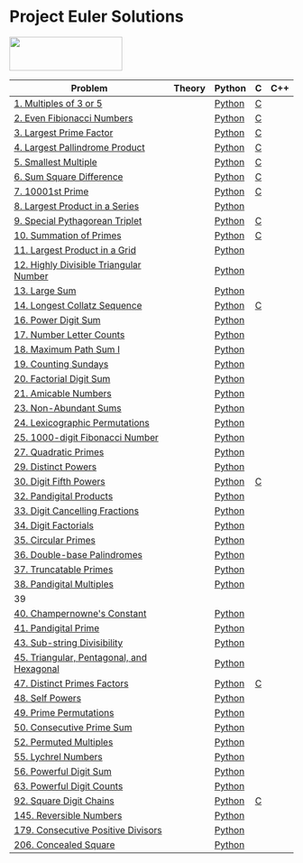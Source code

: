 # Project Euler Solutions

<img width="200" height="60" src="https://projecteuler.net/profile/israfilgasim.png">
</p>

| Problem                                                                       | Theory | Python                                                                                | C                                                                          | C++ |
| ----------------------------------------------------------------------------- | ------ | ------------------------------------------------------------------------------------- | -------------------------------------------------------------------------- | --- |
| [1. Multiples of 3 or 5](https://projecteuler.net/problem=1)                     |        | [Python](https://github.com/israfilgasim/project-euler/blob/main/python/problem_0001.py) | [C](https://github.com/israfilgasim/project-euler/blob/main/c/problem_0001.c) |     |
| [2. Even Fibionacci Numbers](https://projecteuler.net/problem=2)                 |        | [Python](https://github.com/israfilgasim/project-euler/blob/main/python/problem_0002.py) | [C](https://github.com/israfilgasim/project-euler/blob/main/c/problem_0002.c) |     |
| [3. Largest Prime Factor](https://projecteuler.net/problem=3)                    |        | [Python](https://github.com/israfilgasim/project-euler/blob/main/python/problem_0003.py) | [C](https://github.com/israfilgasim/project-euler/blob/main/c/problem_0003.c) |     |
| [4. Largest Pallindrome Product](https://projecteuler.net/problem=4)             |        | [Python](https://github.com/israfilgasim/project-euler/blob/main/python/problem_0004.py) | [C](https://github.com/israfilgasim/project-euler/blob/main/c/problem_0004.c) |     |
| [5. Smallest Multiple](https://projecteuler.net/problem=5)                       |        | [Python](https://github.com/israfilgasim/project-euler/blob/main/python/problem_0005.py) | [C](https://github.com/israfilgasim/project-euler/blob/main/c/problem_0005.c) |     |
| [6. Sum Square Difference](https://projecteuler.net/problem=6)                   |        | [Python](https://github.com/israfilgasim/project-euler/blob/main/python/problem_0006.py) | [C](https://github.com/israfilgasim/project-euler/blob/main/c/problem_0006.c) |     |
| [7. 10001st Prime](https://projecteuler.net/problem=7)                           |        | [Python](https://github.com/israfilgasim/project-euler/blob/main/python/problem_0007.py) | [C](https://github.com/israfilgasim/project-euler/blob/main/c/problem_0007.c) |     |
| [8. Largest Product in a Series](https://projecteuler.net/problem=8)             |        | [Python](https://github.com/israfilgasim/project-euler/blob/main/python/problem_0008.py) |                                                                            |     |
| [9. Special Pythagorean Triplet](https://projecteuler.net/problem=9)             |        | [Python](https://github.com/israfilgasim/project-euler/blob/main/python/problem_0009.py) | [C](https://github.com/israfilgasim/project-euler/blob/main/c/problem_0009.c) |     |
| [10. Summation of Primes](https://projecteuler.net/problem=10)                   |        | [Python](https://github.com/israfilgasim/project-euler/blob/main/python/problem_0010.py) | [C](https://github.com/israfilgasim/project-euler/blob/main/c/problem_0010.c) |     |
| [11. Largest Product in a Grid](https://projecteuler.net/problem=11)             |        | [Python](https://github.com/israfilgasim/project-euler/blob/main/python/problem_0011.py) |                                                                            |     |
| [12. Highly Divisible Triangular Number](https://projecteuler.net/problem=12)    |        | [Python](https://github.com/israfilgasim/project-euler/blob/main/python/problem_0012.py) |                                                                            |     |
| [13. Large Sum](https://projecteuler.net/problem=11)                             |        | [Python](https://github.com/israfilgasim/project-euler/blob/main/python/problem_0013.py) |                                                                            |     |
| [14. Longest Collatz Sequence](https://projecteuler.net/problem=14)              |        | [Python](https://github.com/israfilgasim/project-euler/blob/main/python/problem_0014.py) | [C](https://github.com/israfilgasim/project-euler/blob/main/c/problem_0014.c) |     |
| [16. Power Digit Sum](https://projecteuler.net/problem=16)                       |        | [Python](https://github.com/israfilgasim/project-euler/blob/main/python/problem_0016.py) |                                                                            |     |
| [17. Number Letter Counts](https://projecteuler.net/problem=17)                  |        | [Python](https://github.com/israfilgasim/project-euler/blob/main/python/problem_0017.py) |                                                                            |     |
| [18. Maximum Path Sum I](https://projecteuler.net/problem=18)                    |        | [Python](https://github.com/israfilgasim/project-euler/blob/main/python/problem_0018.py) |                                                                            |     |
| [19. Counting Sundays](https://projecteuler.net/problem=19)                      |        | [Python](https://github.com/israfilgasim/project-euler/blob/main/python/problem_0019.py) |                                                                            |     |
| [20. Factorial Digit Sum](https://projecteuler.net/problem=20)                   |        | [Python](https://github.com/israfilgasim/project-euler/blob/main/python/problem_0020.py) |                                                                            |     |
| [21. Amicable Numbers](https://projecteuler.net/problem=21)                      |        | [Python](https://github.com/israfilgasim/project-euler/blob/main/python/problem_0021.py) |                                                                            |     |
| [23. Non-Abundant Sums](https://projecteuler.net/problem=23)                     |        | [Python](https://github.com/israfilgasim/project-euler/blob/main/python/problem_0023.py) |                                                                            |     |
| [24. Lexicographic Permutations](https://projecteuler.net/problem=24)            |        | [Python](https://github.com/israfilgasim/project-euler/blob/main/python/problem_0024.py) |                                                                            |     |
| [25. 1000-digit Fibonacci Number](https://projecteuler.net/problem=25)           |        | [Python](https://github.com/israfilgasim/project-euler/blob/main/python/problem_0025.py) |                                                                            |     |
| [27. Quadratic Primes](https://projecteuler.net/problem=27)                      |        | [Python](https://github.com/israfilgasim/project-euler/blob/main/python/problem_0027.py) |                                                                            |     |
| [29. Distinct Powers](https://projecteuler.net/problem=29)                       |        | [Python](https://github.com/israfilgasim/project-euler/blob/main/python/problem_0029.py) |                                                                            |     |
| [30. Digit Fifth Powers](https://projecteuler.net/problem=29)                    |        | [Python](https://github.com/israfilgasim/project-euler/blob/main/python/problem_0030.py) | [C](https://github.com/israfilgasim/project-euler/blob/main/c/problem_0030.c) |     |
| [32. Pandigital Products](https://projecteuler.net/problem=32)                   |        | [Python](https://github.com/israfilgasim/project-euler/blob/main/python/problem_0032.py) |                                                                            |     |
| [33. Digit Cancelling Fractions](https://projecteuler.net/problem=33)            |        | [Python](https://github.com/israfilgasim/project-euler/blob/main/python/problem_0033.py) |                                                                            |     |
| [34. Digit Factorials](https://projecteuler.net/problem=34)                      |        | [Python](https://github.com/israfilgasim/project-euler/blob/main/python/problem_0034.py) |                                                                            |     |
| [35. Circular Primes](https://projecteuler.net/problem=35)                       |        | [Python](https://github.com/israfilgasim/project-euler/blob/main/python/problem_0035.py) |                                                                            |     |
| [36. Double-base Palindromes](https://projecteuler.net/problem=36)               |        | [Python](https://github.com/israfilgasim/project-euler/blob/main/python/problem_0036.py) |                                                                            |     |
| [37. Truncatable Primes](https://projecteuler.net/problem=37)                    |        | [Python](https://github.com/israfilgasim/project-euler/blob/main/python/problem_0037.py) |                                                                            |     |
| [38. Pandigital Multiples](https://projecteuler.net/problem=29)                  |        | [Python](https://github.com/israfilgasim/project-euler/blob/main/python/problem_0039.py) |                                                                            |     |
| 39                                                                            |        |                                                                                       |                                                                            |     |
| [40. Champernowne&#39;s Constant](https://projecteuler.net/problem=40)           |        | [Python](https://github.com/israfilgasim/project-euler/blob/main/python/problem_0040.py) |                                                                            |     |
| [41. Pandigital Prime](https://projecteuler.net/problem=41)                      |        | [Python](https://github.com/israfilgasim/project-euler/blob/main/python/problem_0041.py) |                                                                            |     |
| [43. Sub-string Divisibility](https://projecteuler.net/problem=43)               |        | [Python](https://github.com/israfilgasim/project-euler/blob/main/python/problem_0043.py) |                                                                            |     |
| [45. Triangular, Pentagonal, and Hexagonal](https://projecteuler.net/problem=45) |        | [Python](https://github.com/israfilgasim/project-euler/blob/main/python/problem_0045.py) |                                                                            |     |
| [47. Distinct Primes Factors](https://projecteuler.net/problem=47)               |        | [Python](https://github.com/israfilgasim/project-euler/blob/main/python/problem_0045.py) | [C](https://github.com/israfilgasim/project-euler/blob/main/c/problem_0047.c) |     |
| [48. Self Powers](https://projecteuler.net/problem=48)                           |        | [Python](https://github.com/israfilgasim/project-euler/blob/main/python/problem_0048.py) |                                                                            |     |
| [49. Prime Permutations](https://projecteuler.net/problem=49)                    |        | [Python](https://github.com/israfilgasim/project-euler/blob/main/python/problem_0049.py) |                                                                            |     |
| [50. Consecutive Prime Sum](https://projecteuler.net/problem=50)                 |        | [Python](https://github.com/israfilgasim/project-euler/blob/main/python/problem_0050.py) |                                                                            |     |
| [52. Permuted Multiples](https://projecteuler.net/problem=52)                    |        | [Python](https://github.com/israfilgasim/project-euler/blob/main/python/problem_0052.py) |                                                                            |     |
| [55. Lychrel Numbers](https://projecteuler.net/problem=55)                       |        | [Python](https://github.com/israfilgasim/project-euler/blob/main/python/problem_0055.py) |                                                                            |     |
| [56. Powerful Digit Sum](https://projecteuler.net/problem=56)                    |        | [Python](https://github.com/israfilgasim/project-euler/blob/main/python/problem_0056.py) |                                                                            |     |
| [63. Powerful Digit Counts](https://projecteuler.net/problem=63)                 |        | [Python](https://github.com/israfilgasim/project-euler/blob/main/python/problem_0063.py) |                                                                            |     |
| [92. Square Digit Chains](https://projecteuler.net/problem=92)                   |        | [Python](https://github.com/israfilgasim/project-euler/blob/main/python/problem_0092.py) | [C](https://github.com/israfilgasim/project-euler/blob/main/c/problem_0092.c) |     |
| [145. Reversible Numbers](https://projecteuler.net/problem=145)                  |        | [Python](https://github.com/israfilgasim/project-euler/blob/main/python/problem_0145.py) |                                                                            |     |
| [179. Consecutive Positive Divisors](https://projecteuler.net/problem=179)       |        | [Python](https://github.com/israfilgasim/project-euler/blob/main/python/problem_0179.py) |                                                                            |     |
| [206. Concealed Square](https://projecteuler.net/problem=206)                    |        | [Python](https://github.com/israfilgasim/project-euler/blob/main/python/problem_0206.py) |                                                                            |     |
